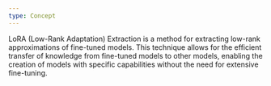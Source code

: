 ```yaml
---
type: Concept
---
```


LoRA (Low-Rank Adaptation) Extraction is a method for extracting low-rank approximations of fine-tuned models. This technique allows for the efficient transfer of knowledge from fine-tuned models to other models, enabling the creation of models with specific capabilities without the need for extensive fine-tuning.